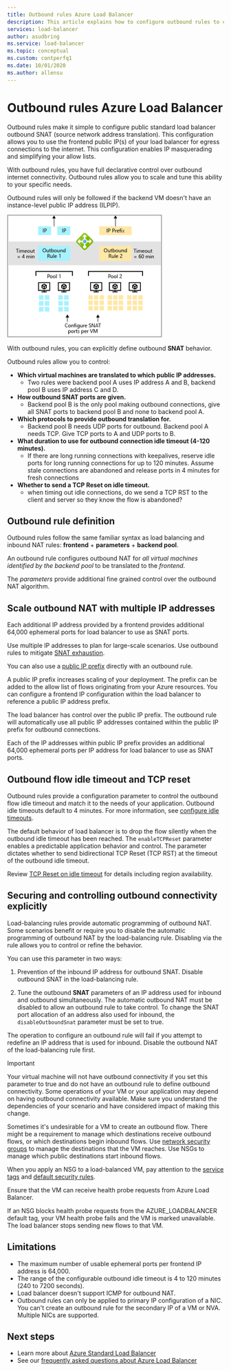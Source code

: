 ```yaml
---
title: Outbound rules Azure Load Balancer
description: This article explains how to configure outbound rules to control egress of internet traffic with Azure Load Balancer.
services: load-balancer
author: asudbring
ms.service: load-balancer
ms.topic: conceptual
ms.custom: contperfq1
ms.date: 10/01/2020
ms.author: allensu
---
```


# <a name="outboundrules"></a>Outbound rules Azure Load Balancer

Outbound rules make it simple to configure public standard load balancer outbound SNAT (source network address translation). This configuration allows you to use the frontend public IP(s) of your load balancer for egress connections to the internet. This configuration enables IP masquerading and simplifying your allow lists.

With outbound rules, you have full declarative control over outbound internet connectivity. Outbound rules allow you to scale and tune this ability to your specific needs. 

Outbound rules will only be followed if the backend VM doesn't have an instance-level public IP address (ILPIP).

![Load Balancer outbound rules](media/load-balancer-outbound-rules-overview/load-balancer-outbound-rules.png)

With outbound rules, you can explicitly define outbound **SNAT** behavior.

Outbound rules allow you to control:

* **Which virtual machines are translated to which public IP addresses.**
     * Two rules were backend pool A uses IP address A and B, backend pool B uses IP address C and D.
* **How outbound SNAT ports are given.**
     * Backend pool B is the only pool making outbound connections, give all SNAT ports to backend pool B and none to backend pool A.
* **Which protocols to provide outbound translation for.**
     * Backend pool B needs UDP ports for outbound. Backend pool A needs TCP. Give TCP ports to A and UDP ports to B.
* **What duration to use for outbound connection idle timeout (4-120 minutes).**
     * If there are long running connections with keepalives, reserve idle ports for long running connections for up to 120 minutes. Assume stale connections are abandoned and release ports in 4 minutes for fresh connections 
* **Whether to send a TCP Reset on idle timeout.**
     * when timing out idle connections, do we send a TCP RST to the client and server so they know the flow is abandoned?

## Outbound rule definition

Outbound rules follow the same familiar syntax as load balancing and inbound NAT rules: **frontend** + **parameters** + **backend pool**. 

An outbound rule configures outbound NAT for _all virtual machines identified by the backend pool_ to be translated to the _frontend_.  

The _parameters_ provide additional fine grained control over the outbound NAT algorithm.

## <a name="scale"></a> Scale outbound NAT with multiple IP addresses

Each additional IP address provided by a frontend provides additional 64,000 ephemeral ports for load balancer to use as SNAT ports. 

Use multiple IP addresses to plan for large-scale scenarios. Use outbound rules to mitigate [SNAT exhaustion](troubleshoot-outbound-connection.md#snatexhaust). 

You can also use a [public IP prefix](https://aka.ms/lbpublicipprefix) directly with an outbound rule. 

A public IP prefix increases scaling of your deployment. The prefix can be added to the allow list of flows originating from your Azure resources. You can configure a frontend IP configuration within the load balancer to reference a public IP address prefix.  

The load balancer has control over the public IP prefix. The outbound rule will automatically use all public IP addresses contained within the public IP prefix for outbound connections. 

Each of the IP addresses within public IP prefix provides an additional 64,000 ephemeral ports per IP address for load balancer to use as SNAT ports.

## <a name="idletimeout"></a> Outbound flow idle timeout and TCP reset

Outbound rules provide a configuration parameter to control the outbound flow idle timeout and match it to the needs of your application. Outbound idle timeouts default to 4 minutes. For more information, see [configure idle timeouts](load-balancer-tcp-idle-timeout.md). 

The default behavior of load balancer is to drop the flow silently when the outbound idle timeout has been reached. The `enableTCPReset` parameter enables a predictable application behavior and control. The parameter dictates whether to send bidirectional TCP Reset (TCP RST) at the timeout of the outbound idle timeout. 

Review [TCP Reset on idle timeout](https://aka.ms/lbtcpreset) for details including region availability.

## <a name="preventoutbound"></a>Securing and controlling outbound connectivity explicitly

Load-balancing rules provide automatic programming of outbound NAT. Some scenarios benefit or require you to disable the automatic programming of outbound NAT by the load-balancing rule. Disabling via the rule allows you to control or refine the behavior.  

You can use this parameter in two ways:

1. Prevention of the inbound IP address for outbound SNAT. Disable outbound SNAT in the load-balancing rule.
  
2. Tune the outbound **SNAT** parameters of an IP address used for inbound and outbound simultaneously. The automatic outbound NAT must be disabled to allow an outbound rule to take control. To change the SNAT port allocation of an address also used for inbound, the `disableOutboundSnat` parameter must be set to true. 

The operation to configure an outbound rule will fail if you attempt to redefine an IP address that is used for inbound.  Disable the outbound NAT of the load-balancing rule first.

>[!IMPORTANT]
> Your virtual machine will not have outbound connectivity if you set this parameter to true and do not have an outbound rule to define outbound connectivity.  Some operations of your VM or your application may depend on having outbound connectivity available. Make sure you understand the dependencies of your scenario and have considered impact of making this change.

Sometimes it's undesirable for a VM to create an outbound flow. There might be a requirement to manage which destinations receive outbound flows, or which destinations begin inbound flows. Use [network security groups](../virtual-network/security-overview.md) to manage the destinations that the VM reaches. Use NSGs to manage which public destinations start inbound flows.

When you apply an NSG to a load-balanced VM, pay attention to the [service tags](../virtual-network/security-overview.md#service-tags) and [default security rules](../virtual-network/security-overview.md#default-security-rules). 

Ensure that the VM can receive health probe requests from Azure Load Balancer.

If an NSG blocks health probe requests from the AZURE_LOADBALANCER default tag, your VM health probe fails and the VM is marked unavailable. The load balancer stops sending new flows to that VM.

## Limitations

- The maximum number of usable ephemeral ports per frontend IP address is 64,000.
- The range of the configurable outbound idle timeout is 4 to 120 minutes (240 to 7200 seconds).
- Load balancer doesn't support ICMP for outbound NAT.
- Outbound rules can only be applied to primary IP configuration of a NIC.  You can't create an outbound rule for the secondary IP of a VM or NVA. Multiple NICs are supported.

## Next steps

- Learn more about [Azure Standard Load Balancer](load-balancer-overview.md)
- See our [frequently asked questions about Azure Load Balancer](load-balancer-faqs.md)

